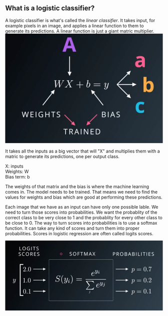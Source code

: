 ## What is a logistic classifier?

A logistic classifier is what's called the *linear classifier*. It takes input, for example pixels in an image, and applies a linear function to them to generate its predictions. A linear function is just a giant matric multiplier. 
![classifier](https://github.com/Rafael805/blueprint/blob/master/ML/logistic%20classifier.png)

It takes all the inputs as a big vector that will "X" and multiplies them with a matric to generate its predictions, one per output class.  

X: inputs  
Weights: W  
Bias term: b  

The weights of that matrix and the bias is where the machine learning comes in. The model needs to be trained. That means we need to find the values for weights and bias which are good at performing these predictions.

Each image that we have as an input can have only one possible lable. We need to turn those scores into probabilities. We want the probablity of the correct class to be very close to 1 and the probablity for every other class to be close to 0. The way to turn scores into probabilities is to use a softmax function. It can take any kind of scores and turn them into proper probabilities. Scores in logistic regression are often called logits scores. 

![scores](https://github.com/Rafael805/blueprint/blob/master/ML/scores.png)
